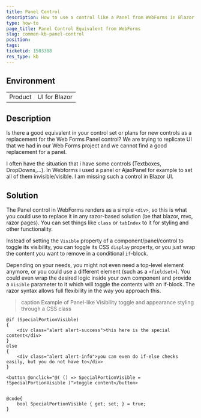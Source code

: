 ```yaml
---
title: Panel Control
description: How to use a control like a Panel from WebForms in Blazor
type: how-to
page_title: Panel Control Equivalent from WebForms
slug: common-kb-panel-control
position: 
tags: 
ticketid: 1503388
res_type: kb
---
```


## Environment

<table>
    <tbody>
        <tr>
            <td>Product</td>
            <td>UI for Blazor</td>
        </tr>
    </tbody>
</table>

## Description
Is there a good equivalent in your control set or plans for new controls as a replacement for the Web Forms Panel control? We are trying to replicate UI that we had in our Web Forms project and we cannot find a good replacement for a panel.

I often have the situation that i have some controls (Textboxes, DropDowns,...). In Webforms i used a panel or AjaxPanel for example to set all of them invisible/visible. I am missing such a control in Blazor UI.

## Solution
The Panel control in WebForms renders as a simple `<div>`, so this is what you could use to replace it in any razor-based solution (be that blazor, mvc, razor pages). You can set things like `class` or `tabIndex` to it for styling and other functionality.

Instead of setting the `Visible` property of a component/panel/control to toggle its visibility, you can toggle its CSS `display` property, or you just wrap the content you want to remove in a conditional `if`-block.

Depending on your needs, you might not even need a top-level element anymore, or you could use a different element (such as a `<fieldset>`). You could even wrap the desired logic inside your own component and provide a `Visible` parameter to it which will toggle the contents with an if-block. The razor syntax allows full flexibility in the way you approach this.

>caption Example of Panel-like Visibility toggle and appearance styling through a CSS class

````CSHTML
@if (SpecialPortionVisible)
{
    <div class="alert alert-success">this here is the special content</div>
}
else
{
    <div class="alert alert-info">you can even do if-else checks easily, but you do not have to</div>
}

<button @onclick="@( () => SpecialPortionVisible = !SpecialPortionVisible )">toggle content</button>


@code{
    bool SpecialPortionVisible { get; set; } = true;
}
````


